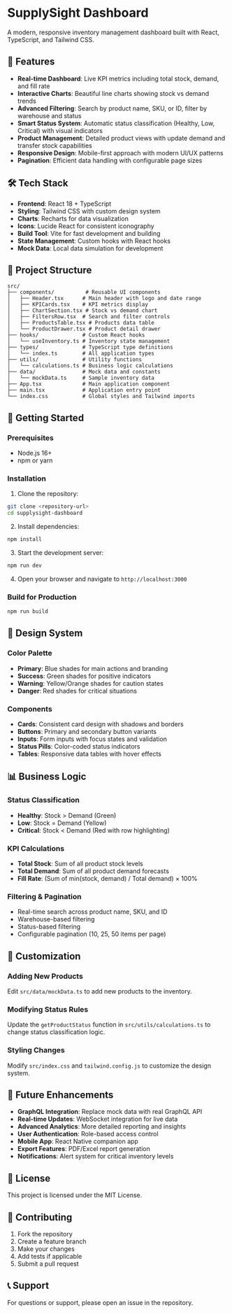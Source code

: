 # SupplySight Dashboard

A modern, responsive inventory management dashboard built with React, TypeScript, and Tailwind CSS.

## 🚀 Features

- **Real-time Dashboard**: Live KPI metrics including total stock, demand, and fill rate
- **Interactive Charts**: Beautiful line charts showing stock vs demand trends
- **Advanced Filtering**: Search by product name, SKU, or ID, filter by warehouse and status
- **Smart Status System**: Automatic status classification (Healthy, Low, Critical) with visual indicators
- **Product Management**: Detailed product views with update demand and transfer stock capabilities
- **Responsive Design**: Mobile-first approach with modern UI/UX patterns
- **Pagination**: Efficient data handling with configurable page sizes

## 🛠️ Tech Stack

- **Frontend**: React 18 + TypeScript
- **Styling**: Tailwind CSS with custom design system
- **Charts**: Recharts for data visualization
- **Icons**: Lucide React for consistent iconography
- **Build Tool**: Vite for fast development and building
- **State Management**: Custom hooks with React hooks
- **Mock Data**: Local data simulation for development

## 📁 Project Structure

```
src/
├── components/          # Reusable UI components
│   ├── Header.tsx      # Main header with logo and date range
│   ├── KPICards.tsx    # KPI metrics display
│   ├── ChartSection.tsx # Stock vs demand chart
│   ├── FiltersRow.tsx  # Search and filter controls
│   ├── ProductsTable.tsx # Products data table
│   └── ProductDrawer.tsx # Product detail drawer
├── hooks/              # Custom React hooks
│   └── useInventory.ts # Inventory state management
├── types/              # TypeScript type definitions
│   └── index.ts        # All application types
├── utils/              # Utility functions
│   └── calculations.ts # Business logic calculations
├── data/               # Mock data and constants
│   └── mockData.ts     # Sample inventory data
├── App.tsx             # Main application component
├── main.tsx            # Application entry point
└── index.css           # Global styles and Tailwind imports
```

## 🚀 Getting Started

### Prerequisites

- Node.js 16+ 
- npm or yarn

### Installation

1. Clone the repository:
```bash
git clone <repository-url>
cd supplysight-dashboard
```

2. Install dependencies:
```bash
npm install
```

3. Start the development server:
```bash
npm run dev
```

4. Open your browser and navigate to `http://localhost:3000`

### Build for Production

```bash
npm run build
```

## 🎨 Design System

### Color Palette
- **Primary**: Blue shades for main actions and branding
- **Success**: Green shades for positive indicators
- **Warning**: Yellow/Orange shades for caution states
- **Danger**: Red shades for critical situations

### Components
- **Cards**: Consistent card design with shadows and borders
- **Buttons**: Primary and secondary button variants
- **Inputs**: Form inputs with focus states and validation
- **Status Pills**: Color-coded status indicators
- **Tables**: Responsive data tables with hover effects

## 📊 Business Logic

### Status Classification
- **Healthy**: Stock > Demand (Green)
- **Low**: Stock = Demand (Yellow)
- **Critical**: Stock < Demand (Red with row highlighting)

### KPI Calculations
- **Total Stock**: Sum of all product stock levels
- **Total Demand**: Sum of all product demand forecasts
- **Fill Rate**: (Sum of min(stock, demand) / Total demand) × 100%

### Filtering & Pagination
- Real-time search across product name, SKU, and ID
- Warehouse-based filtering
- Status-based filtering
- Configurable pagination (10, 25, 50 items per page)

## 🔧 Customization

### Adding New Products
Edit `src/data/mockData.ts` to add new products to the inventory.

### Modifying Status Rules
Update the `getProductStatus` function in `src/utils/calculations.ts` to change status classification logic.

### Styling Changes
Modify `src/index.css` and `tailwind.config.js` to customize the design system.

## 🚀 Future Enhancements

- **GraphQL Integration**: Replace mock data with real GraphQL API
- **Real-time Updates**: WebSocket integration for live data
- **Advanced Analytics**: More detailed reporting and insights
- **User Authentication**: Role-based access control
- **Mobile App**: React Native companion app
- **Export Features**: PDF/Excel report generation
- **Notifications**: Alert system for critical inventory levels

## 📝 License

This project is licensed under the MIT License.

## 🤝 Contributing

1. Fork the repository
2. Create a feature branch
3. Make your changes
4. Add tests if applicable
5. Submit a pull request

## 📞 Support

For questions or support, please open an issue in the repository.
